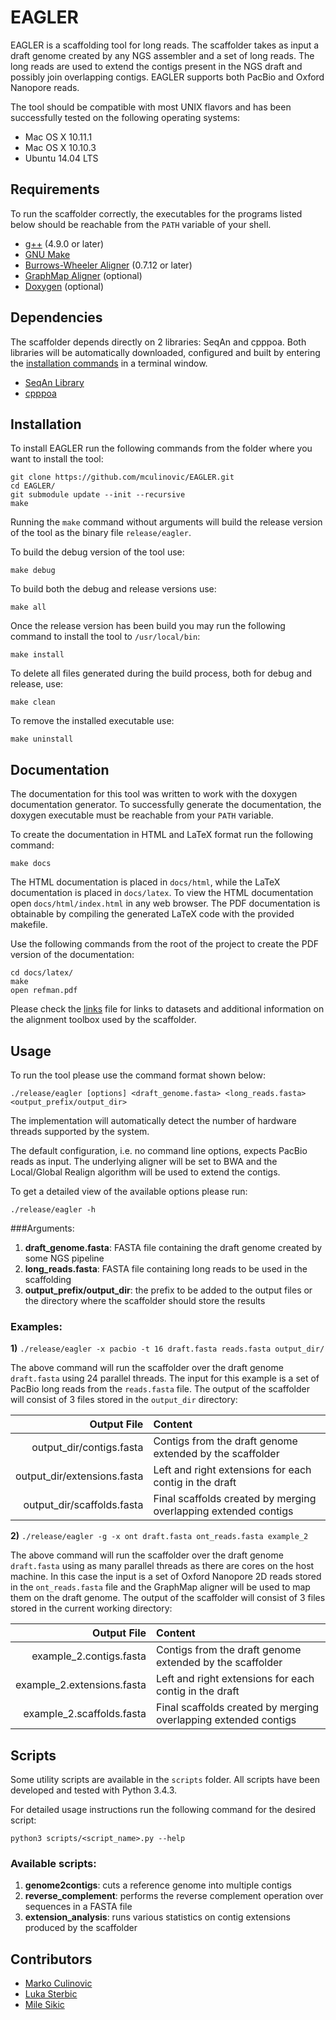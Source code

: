 # EAGLER

EAGLER is a scaffolding tool for long reads. The scaffolder takes as input a draft genome created by any NGS assembler and a set of long reads. The long reads are used to extend the contigs present in the NGS draft and possibly join overlapping contigs. EAGLER supports both PacBio and Oxford Nanopore reads.

The tool should be compatible with most UNIX flavors and has been successfully tested on the following operating systems:

- Mac OS X 10.11.1
- Mac OS X 10.10.3
- Ubuntu 14.04 LTS

## Requirements

To run the scaffolder correctly, the executables for the programs listed below should be reachable from the `PATH` variable of your shell.

- [g++][6] (4.9.0 or later)
- [GNU Make][4]
- [Burrows-Wheeler Aligner][1] (0.7.12 or later)
- [GraphMap Aligner][7] (optional)
- [Doxygen][3] (optional)

## Dependencies

The scaffolder depends directly on 2 libraries: SeqAn and cpppoa. Both libraries will be automatically downloaded, configured and built by entering the [installation commands](#installation) in a terminal window.

- [SeqAn Library][2]
- [cpppoa][5]



## Installation

To install EAGLER run the following commands from the folder where you want to install the tool:

	git clone https://github.com/mculinovic/EAGLER.git
	cd EAGLER/
	git submodule update --init --recursive
	make

Running the `make` command without arguments will build the release version of the tool as the binary file `release/eagler`.

To build the debug version of the tool use:

	make debug

To build both the debug and release versions use:

	make all

Once the release version has been build you may run the following command to install the tool to `/usr/local/bin`:

	make install

To delete all files generated during the build process, both for debug and release, use:

	make clean

To remove the installed executable use:

	make uninstall

## Documentation

The documentation for this tool was written to work with the doxygen documentation generator. To successfully generate the documentation, the doxygen executable must be reachable from your `PATH` variable.

To create the documentation in HTML and LaTeX format run the following command:

	make docs

The HTML documentation is placed in `docs/html`, while the LaTeX documentation is placed in `docs/latex`. To view the HTML documentation open `docs/html/index.html` in any web browser. The PDF documentation is obtainable by compiling the generated LaTeX code with the provided makefile.

Use the following commands from the root of the project to create the PDF version of the documentation:

	cd docs/latex/
	make
	open refman.pdf

Please check the [links](links.md) file for links to datasets and additional information on the alignment toolbox used by the scaffolder.

## Usage

To run the tool please use the command format shown below:

	./release/eagler [options] <draft_genome.fasta> <long_reads.fasta> <output_prefix/output_dir>

The implementation will automatically detect the number of hardware threads supported by the system.

The default configuration, i.e. no command line options, expects PacBio reads as input. The underlying aligner will be set to BWA and the Local/Global Realign algorithm will be used to extend the contigs.

To get a detailed view of the available options please run:

	./release/eagler -h

###Arguments:

 1. **draft\_genome.fasta**: FASTA file containing the draft genome created by some NGS pipeline
 2. **long\_reads.fasta**: FASTA file containing long reads to be used in the scaffolding
 3. **output\_prefix/output\_dir**: the prefix to be added to the output files or the directory where the scaffolder should store the results

### Examples:

**1)**	`./release/eagler -x pacbio -t 16 draft.fasta reads.fasta output_dir/`

The above command will run the scaffolder over the draft genome `draft.fasta` using 24 parallel threads. The input for this example is a set of PacBio long reads from the `reads.fasta` file. The output of the scaffolder will consist of 3 files stored in the `output_dir` directory:

| Output File                   | Content                                                         |
| ----------------------------: | :-------------------------------------------------------------- |
| output_dir/contigs.fasta      | Contigs from the draft genome extended by the scaffolder        |
| output_dir/extensions.fasta   | Left and right extensions for each contig in the draft          |
| output_dir/scaffolds.fasta    | Final scaffolds created by merging overlapping extended contigs |

**2)** `./release/eagler -g -x ont draft.fasta ont_reads.fasta example_2`

The above command will run the scaffolder over the draft genome `draft.fasta` using as many parallel threads as there are cores on the host machine. In this case the input is a set of Oxford Nanopore 2D reads stored in the `ont_reads.fasta` file and the GraphMap aligner will be used to map them on the draft genome. The output of the scaffolder will consist of 3 files stored in the current working directory:

| Output File                   | Content                                                         |
| ----------------------------: | :-------------------------------------------------------------- |
| example_2.contigs.fasta       | Contigs from the draft genome extended by the scaffolder        |
| example_2.extensions.fasta    | Left and right extensions for each contig in the draft          |
| example_2.scaffolds.fasta     | Final scaffolds created by merging overlapping extended contigs |

## Scripts

Some utility scripts are available in the `scripts` folder. All scripts have been developed and tested with Python 3.4.3.

For detailed usage instructions run the following command for the desired script:

	python3 scripts/<script_name>.py --help

### Available scripts:

 1. **genome2contigs**: cuts a reference genome into multiple contigs
 2. **reverse_complement**: performs the reverse complement operation over sequences in a FASTA file
 3. **extension_analysis**: runs various statistics on contig extensions produced by the scaffolder

## Contributors

- [Marko Culinovic](marko.culinovic@gmail.com)
- [Luka Sterbic](luka.sterbic@gmail.com)
- [Mile Sikic](mile.sikic@fer.hr)

[1]: https://github.com/lh3/bwa "Burrows-Wheeler Aligner"
[2]: https://github.com/seqan/seqan "SeqAn Library"
[3]: http://www.stack.nl/~dimitri/doxygen/ "Doxygen"
[4]: http://www.gnu.org/software/make/ "GNU Make"
[5]: https://github.com/mculinovic/cpppoa "cpppoa"
[6]: https://gcc.gnu.org "g++"
[7]: https://github.com/isovic/graphmap "GraphMap Aligner"
